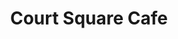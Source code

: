 ---
title: "Court Square Cafe"
promos:
  - promo: "Friday 6pm Priority Service"
    description: "Come in any time in the hour of 6 and you'll be seated and served right away, no matter how busy we are!"
    donation_price: 15
    purchase_price: 0
    inventory: 1
  - promo: "TOGO Picnic Basket - Saturday pickup"
    description: "Let us take care of your picnic lunch! 1 basket feeds 5"
    donation_price: 5
    purchase_price: 55
    inventory: 8
  - promo: "Full Blackberry Cobbler"
    description: "Make sure you have yours reserved to enjoy that weekend"
    donation_price: 1
    purchase_price: 10
    inventory: 15
---